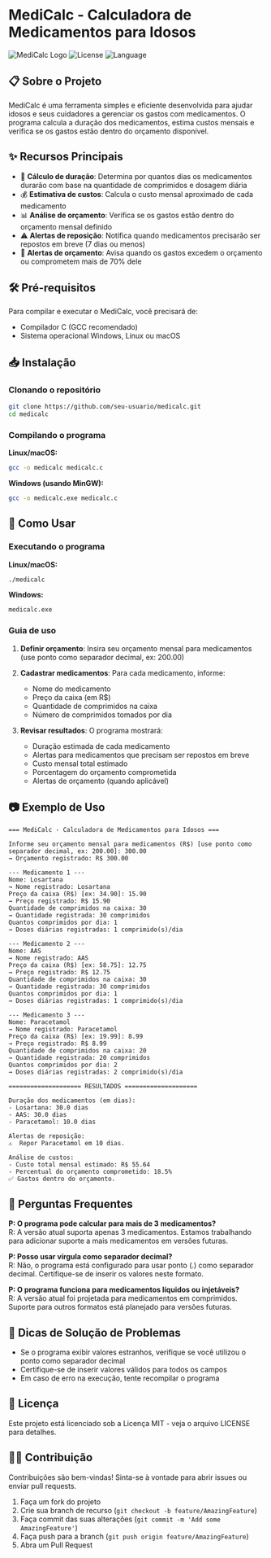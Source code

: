 # MediCalc - Calculadora de Medicamentos para Idosos

![MediCalc Logo](https://img.shields.io/badge/MediCalc-1.0-blue)
![License](https://img.shields.io/badge/license-MIT-green)
![Language](https://img.shields.io/badge/language-C-orange)

## 📋 Sobre o Projeto

MediCalc é uma ferramenta simples e eficiente desenvolvida para ajudar idosos e seus cuidadores a gerenciar os gastos com medicamentos. O programa calcula a duração dos medicamentos, estima custos mensais e verifica se os gastos estão dentro do orçamento disponível.

## ✨ Recursos Principais

- 🧮 **Cálculo de duração**: Determina por quantos dias os medicamentos durarão com base na quantidade de comprimidos e dosagem diária
- 💰 **Estimativa de custos**: Calcula o custo mensal aproximado de cada medicamento
- 📊 **Análise de orçamento**: Verifica se os gastos estão dentro do orçamento mensal definido
- ⚠️ **Alertas de reposição**: Notifica quando medicamentos precisarão ser repostos em breve (7 dias ou menos)
- 🚨 **Alertas de orçamento**: Avisa quando os gastos excedem o orçamento ou comprometem mais de 70% dele

## 🛠️ Pré-requisitos

Para compilar e executar o MediCalc, você precisará de:

- Compilador C (GCC recomendado)
- Sistema operacional Windows, Linux ou macOS

## 📥 Instalação

### Clonando o repositório

```bash
git clone https://github.com/seu-usuario/medicalc.git
cd medicalc
```

### Compilando o programa

**Linux/macOS:**
```bash
gcc -o medicalc medicalc.c
```

**Windows (usando MinGW):**
```bash
gcc -o medicalc.exe medicalc.c
```

## 🚀 Como Usar

### Executando o programa

**Linux/macOS:**
```bash
./medicalc
```

**Windows:**
```bash
medicalc.exe
```

### Guia de uso

1. **Definir orçamento**: Insira seu orçamento mensal para medicamentos (use ponto como separador decimal, ex: 200.00)

2. **Cadastrar medicamentos**: Para cada medicamento, informe:
   - Nome do medicamento
   - Preço da caixa (em R$)
   - Quantidade de comprimidos na caixa
   - Número de comprimidos tomados por dia

3. **Revisar resultados**: O programa mostrará:
   - Duração estimada de cada medicamento
   - Alertas para medicamentos que precisam ser repostos em breve
   - Custo mensal total estimado
   - Porcentagem do orçamento comprometida
   - Alertas de orçamento (quando aplicável)

## 📷 Exemplo de Uso

```
=== MediCalc - Calculadora de Medicamentos para Idosos ===

Informe seu orçamento mensal para medicamentos (R$) [use ponto como separador decimal, ex: 200.00]: 300.00
→ Orçamento registrado: R$ 300.00

--- Medicamento 1 ---
Nome: Losartana
→ Nome registrado: Losartana
Preço da caixa (R$) [ex: 34.90]: 15.90
→ Preço registrado: R$ 15.90
Quantidade de comprimidos na caixa: 30
→ Quantidade registrada: 30 comprimidos
Quantos comprimidos por dia: 1
→ Doses diárias registradas: 1 comprimido(s)/dia

--- Medicamento 2 ---
Nome: AAS
→ Nome registrado: AAS
Preço da caixa (R$) [ex: 58.75]: 12.75
→ Preço registrado: R$ 12.75
Quantidade de comprimidos na caixa: 30
→ Quantidade registrada: 30 comprimidos
Quantos comprimidos por dia: 1
→ Doses diárias registradas: 1 comprimido(s)/dia

--- Medicamento 3 ---
Nome: Paracetamol
→ Nome registrado: Paracetamol
Preço da caixa (R$) [ex: 19.99]: 8.99
→ Preço registrado: R$ 8.99
Quantidade de comprimidos na caixa: 20
→ Quantidade registrada: 20 comprimidos
Quantos comprimidos por dia: 2
→ Doses diárias registradas: 2 comprimido(s)/dia

==================== RESULTADOS ====================

Duração dos medicamentos (em dias):
- Losartana: 30.0 dias
- AAS: 30.0 dias
- Paracetamol: 10.0 dias

Alertas de reposição:
⚠️  Repor Paracetamol em 10 dias.

Análise de custos:
- Custo total mensal estimado: R$ 55.64
- Percentual do orçamento comprometido: 18.5%
✅ Gastos dentro do orçamento.
```

## 🤔 Perguntas Frequentes

**P: O programa pode calcular para mais de 3 medicamentos?**  
R: A versão atual suporta apenas 3 medicamentos. Estamos trabalhando para adicionar suporte a mais medicamentos em versões futuras.

**P: Posso usar vírgula como separador decimal?**  
R: Não, o programa está configurado para usar ponto (.) como separador decimal. Certifique-se de inserir os valores neste formato.

**P: O programa funciona para medicamentos líquidos ou injetáveis?**  
R: A versão atual foi projetada para medicamentos em comprimidos. Suporte para outros formatos está planejado para versões futuras.

## 🔧 Dicas de Solução de Problemas

- Se o programa exibir valores estranhos, verifique se você utilizou o ponto como separador decimal
- Certifique-se de inserir valores válidos para todos os campos
- Em caso de erro na execução, tente recompilar o programa

## 📝 Licença

Este projeto está licenciado sob a Licença MIT - veja o arquivo LICENSE para detalhes.

## 👨‍💻 Contribuição

Contribuições são bem-vindas! Sinta-se à vontade para abrir issues ou enviar pull requests.

1. Faça um fork do projeto
2. Crie sua branch de recurso (`git checkout -b feature/AmazingFeature`)
3. Faça commit das suas alterações (`git commit -m 'Add some AmazingFeature'`)
4. Faça push para a branch (`git push origin feature/AmazingFeature`)
5. Abra um Pull Request